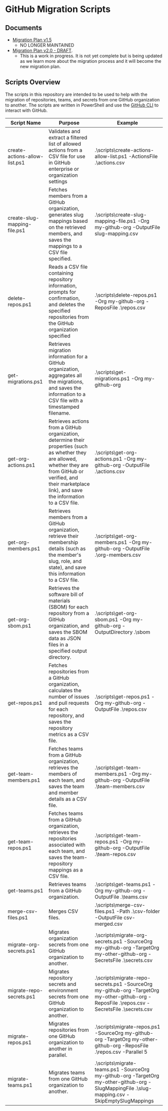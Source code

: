 # GitHub Migration Scripts

## Documents

- [Migration Plan v1.5](docs/Migration%20Plan%20v1.5.md)
  - NO LONGER MAINTAINED
- [Migration Plan v2.0 - DRAFT](docs/Migration%20Plan%20v2.0%20-%20DRAFT.md).
  - This is a work in progress. It is not yet complete but is being updated as we learn more about the migration process and it will become the new migration plan.

## Scripts Overview

The scripts in this repository are intended to be used to help with the migration of repositories, teams, and secrets from one GitHub organization to another. The scripts are written in PowerShell and use the [GitHub CLI](https://cli.github.com/) to interact with GitHub.

|Script Name                         | Purpose                                                   | Example |
|-| -|-|
|create-actions-allow-list.ps1      |  Validates and extract a filtered list of allowed actions from a CSV file for use in GitHub enterprise or organization settings|.\scripts\create-actions-allow-list.ps1 -ActionsFile .\actions.csv|
|create-slug-mapping-file.ps1        | Fetches members from a GitHub organization, generates slug mappings based on the retrieved members, and saves the mappings to a CSV file specified.|.\scripts\create-slug-mapping-file.ps1 -Org my-github-org -OutputFile slug-mapping.csv|
|delete-repos.ps1                    | Reads a CSV file containing repository information, prompts for confirmation, and deletes the specified repositories from the GitHub organization specified|.\scripts\delete-repos.ps1 -Org my-github-org -ReposFile .\repos.csv|
|get-migrations.ps1                  | Retrieves migration information for a GitHub organization, aggregates all the migrations, and saves the information to a CSV file with a timestamped filename.|.\scripts\get-migrations.ps1 -Org my-github-org|
|get-org-actions.ps1                 | Retrieves actions from a GitHub organization, determine their properties (such as whether they are allowed, whether they are from GitHub or verified, and their marketplace link), and save the information to a CSV file.|.\scripts\get-org-actions.ps1 -Org my-github-org -OutputFile .\actions.csv|
|get-org-members.ps1                 | Retrieves members from a GitHub organization, retrieve their membership details (such as the member's slug, role, and state), and save this information to a CSV file.|.\scripts\get-org-members.ps1 -Org my-github-org -OutputFile .\org-members.csv|
|get-org-sbom.ps1                    | Retrieves the software bill of materials (SBOM) for each repository from a GitHub organization, and saves the SBOM data as JSON files in a specified output directory.|.\scripts\get-org-sbom.ps1 -Org my-github-org -OutputDirectory .\sbom|
|get-repos.ps1                       | Fetches repositories from a GitHub organization, calculates the number of issues and pull requests for each repository, and saves the repository metrics as a CSV file.|.\scripts\get-repos.ps1 -Org my-github-org -OutputFile .\repos.csv|
|get-team-members.ps1                | Fetches teams from a GitHub organization, retrieves the members of each team, and saves the team and member details as a CSV file.|.\scripts\get-team-members.ps1 -Org my-github-org -OutputFile .\team-members.csv|
|get-team-repos.ps1                  | Fetches teams from a GitHub organization, retrieves the repositories associated with each team, and saves the team-repository mappings as a CSV file.|.\scripts\get-team-repos.ps1 -Org my-github-org -OutputFile .\team-repos.csv|
|get-teams.ps1                       | Retrieves teams from a GitHub organization.|.\scripts\get-teams.ps1 -Org my-github-org -OutputFile .\teams.csv |
|merge-csv-files.ps1                 | Merges CSV files.|.\scripts\merge-csv-files.ps1 -Path .\csv-folder -OutputFile csv-merged.csv |
|migrate-org-secrets.ps1            | Migrates organization secrets from one GitHub organization to another.|.\scripts\migrate-org-secrets.ps1 -SourceOrg my-github-org -TargetOrg my-other-github-org -SecretsFile .\secrets.csv|
|migrate-repo-secrets.ps1            | Migrates repository secrets and environment secrets from one GitHub organization to another.|.\scripts\migrate-repo-secrets.ps1 -SourceOrg my-github-org -TargetOrg my-other-github-org -ReposFile .\repos.csv -SecretsFile .\secrets.csv|
|migrate-repos.ps1                   | Migrates repositories from one GitHub organization to another in parallel.|.\scripts\migrate-repos.ps1 -SourceOrg my-github-org -TargetOrg my-other-github-org -ReposFile .\repos.csv -Parallel 5|
|migrate-teams.ps1                   | Migrates teams from one GitHub organization to another.|.\scripts\migrate-teams.ps1 -SourceOrg my-github-org -TargetOrg my-other-github-org -SlugMappingFile .\slug-mapping.csv -SkipEmptySlugMappings|
